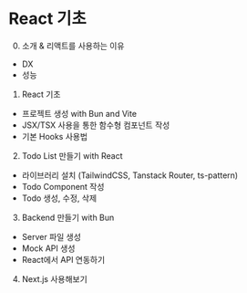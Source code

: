 # React 기초

0. 소개 & 리액트를 사용하는 이유
- DX
- 성능

1. React 기초
- 프로젝트 생성 with Bun and Vite
- JSX/TSX 사용을 통한 함수형 컴포넌트 작성
- 기본 Hooks 사용법

2. Todo List 만들기 with React
- 라이브러리 설치 (TailwindCSS, Tanstack Router, ts-pattern)
- Todo Component 작성
- Todo 생성, 수정, 삭제

3. Backend 만들기 with Bun
- Server 파일 생성
- Mock API 생성
- React에서 API 연동하기

4. Next.js 사용해보기
